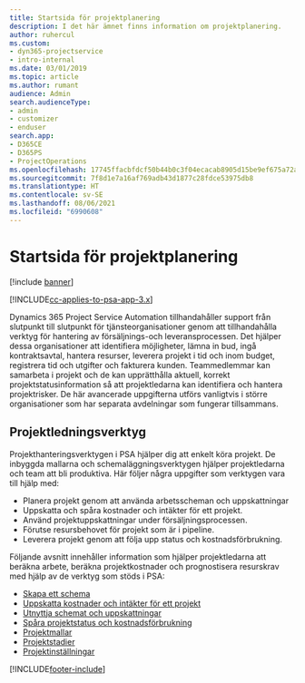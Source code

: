 ```yaml
---
title: Startsida för projektplanering
description: I det här ämnet finns information om projektplanering.
author: ruhercul
ms.custom:
- dyn365-projectservice
- intro-internal
ms.date: 03/01/2019
ms.topic: article
ms.author: rumant
audience: Admin
search.audienceType:
- admin
- customizer
- enduser
search.app:
- D365CE
- D365PS
- ProjectOperations
ms.openlocfilehash: 17745ffacbfdcf50b44b0c3f04ecacab8905d15be9ef675a72ae47a858cb9abe
ms.sourcegitcommit: 7f8d1e7a16af769adb43d1877c28fdce53975db8
ms.translationtype: HT
ms.contentlocale: sv-SE
ms.lasthandoff: 08/06/2021
ms.locfileid: "6990608"
---
```

# <a name="project-planning-home-page"></a>Startsida för projektplanering

[!include [banner](../includes/psa-now-project-operations.md)]

[!INCLUDE[cc-applies-to-psa-app-3.x](../includes/cc-applies-to-psa-app-3x.md)]

Dynamics 365 Project Service Automation tillhandahåller support från slutpunkt till slutpunkt för tjänsteorganisationer genom att tillhandahålla verktyg för hantering av försäljnings-och leveransprocessen. Det hjälper dessa organisationer att identifiera möjligheter, lämna in bud, ingå kontraktsavtal, hantera resurser, leverera projekt i tid och inom budget, registrera tid och utgifter och fakturera kunden. Teammedlemmar kan samarbeta i projekt och de kan upprätthålla aktuell, korrekt projektstatusinformation så att projektledarna kan identifiera och hantera projektrisker. De här avancerade uppgifterna utförs vanligtvis i större organisationer som har separata avdelningar som fungerar tillsammans.

## <a name="project-management-tools"></a>Projektledningsverktyg

Projekthanteringsverktygen i PSA hjälper dig att enkelt köra projekt. De inbyggda mallarna och schemaläggningsverktygen hjälper projektledarna och team att bli produktiva. Här följer några uppgifter som verktygen vara till hjälp med:

- Planera projekt genom att använda arbetsscheman och uppskattningar
- Uppskatta och spåra kostnader och intäkter för ett projekt.
- Använd projektuppskattningar under försäljningsprocessen.
- Förutse resursbehovet för projekt som är i pipeline.
- Leverera projekt genom att följa upp status och kostnadsförbrukning.

Följande avsnitt innehåller information som hjälper projektledarna att beräkna arbete, beräkna projektkostnader och prognostisera resurskrav med hjälp av de verktyg som stöds i PSA:

- [Skapa ett schema](project-creating.md)
- [Uppskatta kostnader och intäkter för ett projekt](project-estimating.md)
- [Utnyttja schemat och uppskattningar](project-leveraging.md)
- [Spåra projektstatus och kostnadsförbrukning](project-tracking.md)
- [Projektmallar](project-templates.md)
- [Projektstadier](project-stages.md)
- [Projektinställningar](project-settings.md)


[!INCLUDE[footer-include](../includes/footer-banner.md)]